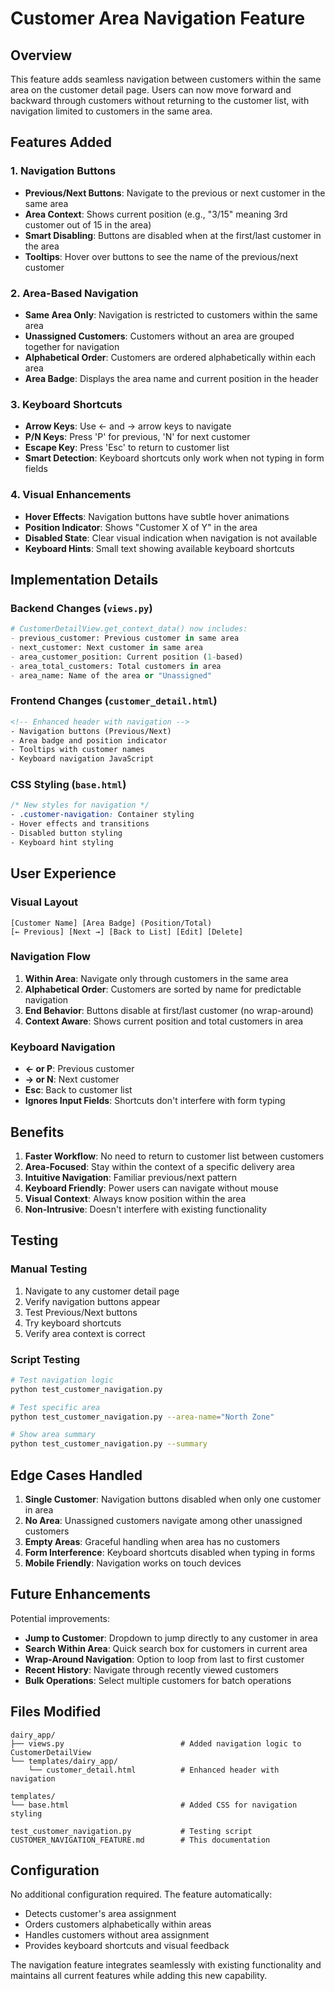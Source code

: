 # Customer Area Navigation Feature

## Overview
This feature adds seamless navigation between customers within the same area on the customer detail page. Users can now move forward and backward through customers without returning to the customer list, with navigation limited to customers in the same area.

## Features Added

### 1. Navigation Buttons
- **Previous/Next Buttons**: Navigate to the previous or next customer in the same area
- **Area Context**: Shows current position (e.g., "3/15" meaning 3rd customer out of 15 in the area)
- **Smart Disabling**: Buttons are disabled when at the first/last customer in the area
- **Tooltips**: Hover over buttons to see the name of the previous/next customer

### 2. Area-Based Navigation
- **Same Area Only**: Navigation is restricted to customers within the same area
- **Unassigned Customers**: Customers without an area are grouped together for navigation
- **Alphabetical Order**: Customers are ordered alphabetically within each area
- **Area Badge**: Displays the area name and current position in the header

### 3. Keyboard Shortcuts
- **Arrow Keys**: Use ← and → arrow keys to navigate
- **P/N Keys**: Press 'P' for previous, 'N' for next customer
- **Escape Key**: Press 'Esc' to return to customer list
- **Smart Detection**: Keyboard shortcuts only work when not typing in form fields

### 4. Visual Enhancements
- **Hover Effects**: Navigation buttons have subtle hover animations
- **Position Indicator**: Shows "Customer X of Y" in the area
- **Disabled State**: Clear visual indication when navigation is not available
- **Keyboard Hints**: Small text showing available keyboard shortcuts

## Implementation Details

### Backend Changes (`views.py`)
```python
# CustomerDetailView.get_context_data() now includes:
- previous_customer: Previous customer in same area
- next_customer: Next customer in same area
- area_customer_position: Current position (1-based)
- area_total_customers: Total customers in area
- area_name: Name of the area or "Unassigned"
```

### Frontend Changes (`customer_detail.html`)
```html
<!-- Enhanced header with navigation -->
- Navigation buttons (Previous/Next)
- Area badge and position indicator
- Tooltips with customer names
- Keyboard navigation JavaScript
```

### CSS Styling (`base.html`)
```css
/* New styles for navigation */
- .customer-navigation: Container styling
- Hover effects and transitions
- Disabled button styling
- Keyboard hint styling
```

## User Experience

### Visual Layout
```
[Customer Name] [Area Badge] (Position/Total)
[← Previous] [Next →] [Back to List] [Edit] [Delete]
```

### Navigation Flow
1. **Within Area**: Navigate only through customers in the same area
2. **Alphabetical Order**: Customers are sorted by name for predictable navigation
3. **End Behavior**: Buttons disable at first/last customer (no wrap-around)
4. **Context Aware**: Shows current position and total customers in area

### Keyboard Navigation
- **← or P**: Previous customer
- **→ or N**: Next customer  
- **Esc**: Back to customer list
- **Ignores Input Fields**: Shortcuts don't interfere with form typing

## Benefits

1. **Faster Workflow**: No need to return to customer list between customers
2. **Area-Focused**: Stay within the context of a specific delivery area
3. **Intuitive Navigation**: Familiar previous/next pattern
4. **Keyboard Friendly**: Power users can navigate without mouse
5. **Visual Context**: Always know position within the area
6. **Non-Intrusive**: Doesn't interfere with existing functionality

## Testing

### Manual Testing
1. Navigate to any customer detail page
2. Verify navigation buttons appear
3. Test Previous/Next buttons
4. Try keyboard shortcuts
5. Verify area context is correct

### Script Testing
```bash
# Test navigation logic
python test_customer_navigation.py

# Test specific area
python test_customer_navigation.py --area-name="North Zone"

# Show area summary
python test_customer_navigation.py --summary
```

## Edge Cases Handled

1. **Single Customer**: Navigation buttons disabled when only one customer in area
2. **No Area**: Unassigned customers navigate among other unassigned customers
3. **Empty Areas**: Graceful handling when area has no customers
4. **Form Interference**: Keyboard shortcuts disabled when typing in forms
5. **Mobile Friendly**: Navigation works on touch devices

## Future Enhancements

Potential improvements:
- **Jump to Customer**: Dropdown to jump directly to any customer in area
- **Search Within Area**: Quick search box for customers in current area
- **Wrap-Around Navigation**: Option to loop from last to first customer
- **Recent History**: Navigate through recently viewed customers
- **Bulk Operations**: Select multiple customers for batch operations

## Files Modified

```
dairy_app/
├── views.py                          # Added navigation logic to CustomerDetailView
└── templates/dairy_app/
    └── customer_detail.html          # Enhanced header with navigation

templates/
└── base.html                         # Added CSS for navigation styling

test_customer_navigation.py           # Testing script
CUSTOMER_NAVIGATION_FEATURE.md        # This documentation
```

## Configuration

No additional configuration required. The feature automatically:
- Detects customer's area assignment
- Orders customers alphabetically within areas
- Handles customers without area assignment
- Provides keyboard shortcuts and visual feedback

The navigation feature integrates seamlessly with existing functionality and maintains all current features while adding this new capability.
